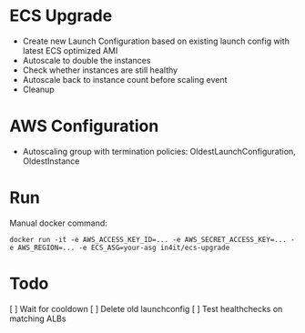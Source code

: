 # ECS Upgrade

* Create new Launch Configuration based on existing launch config with latest ECS optimized AMI
* Autoscale to double the instances
* Check whether instances are still healthy
* Autoscale back to instance count before scaling event
* Cleanup

# AWS Configuration
* Autoscaling group with termination policies: OldestLaunchConfiguration, OldestInstance

# Run
Manual docker command:
```
docker run -it -e AWS_ACCESS_KEY_ID=... -e AWS_SECRET_ACCESS_KEY=... -e AWS_REGION=... -e ECS_ASG=your-asg in4it/ecs-upgrade
```

# Todo
[ ] Wait for cooldown
[ ] Delete old launchconfig
[ ] Test healthchecks on matching ALBs
